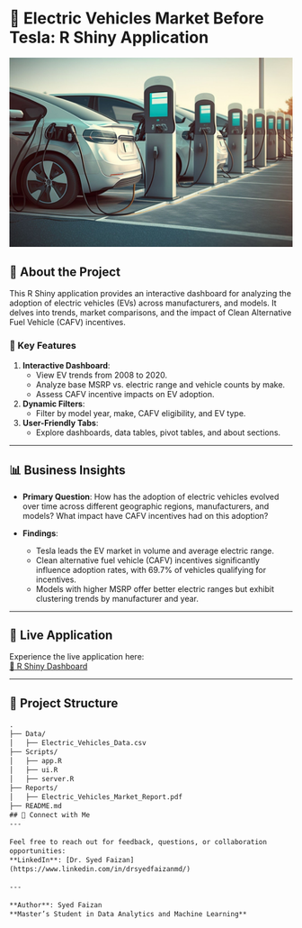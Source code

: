 # 🚗 Electric Vehicles Market Before Tesla: R Shiny Application

![Electric Vehicles Dashboard](https://github.com/SYEDFAIZAN1987/Electric-Vehicles-before-Tesla/blob/main/pic%201.jpg)

## 📘 About the Project

This R Shiny application provides an interactive dashboard for analyzing the adoption of electric vehicles (EVs) across manufacturers, and models. It delves into trends, market comparisons, and the impact of Clean Alternative Fuel Vehicle (CAFV) incentives.



### 🔑 Key Features
1. **Interactive Dashboard**:
   - View EV trends from 2008 to 2020.
   - Analyze base MSRP vs. electric range and vehicle counts by make.
   - Assess CAFV incentive impacts on EV adoption.
2. **Dynamic Filters**:
   - Filter by model year, make, CAFV eligibility, and EV type.
3. **User-Friendly Tabs**:
   - Explore dashboards, data tables, pivot tables, and about sections.

---

## 📊 Business Insights

- **Primary Question**: 
  How has the adoption of electric vehicles evolved over time across different geographic regions, manufacturers, and models? What impact have CAFV incentives had on this adoption?
  
- **Findings**:
  - Tesla leads the EV market in volume and average electric range.
  - Clean alternative fuel vehicle (CAFV) incentives significantly influence adoption rates, with 69.7% of vehicles qualifying for incentives.
  - Models with higher MSRP offer better electric ranges but exhibit clustering trends by manufacturer and year.

---

## 🌟 Live Application

Experience the live application here:  
[🚀 R Shiny Dashboard](https://syedfaizan.shinyapps.io/ALY6070_Module5_RShiny_FaizanS/)



---

## 📂 Project Structure

```plaintext
.
├── Data/
│   ├── Electric_Vehicles_Data.csv
├── Scripts/
│   ├── app.R
│   ├── ui.R
│   ├── server.R
├── Reports/
│   ├── Electric_Vehicles_Market_Report.pdf
├── README.md
## 🤝 Connect with Me
---

Feel free to reach out for feedback, questions, or collaboration opportunities:  
**LinkedIn**: [Dr. Syed Faizan](https://www.linkedin.com/in/drsyedfaizanmd/)

---

**Author**: Syed Faizan  
**Master’s Student in Data Analytics and Machine Learning**
